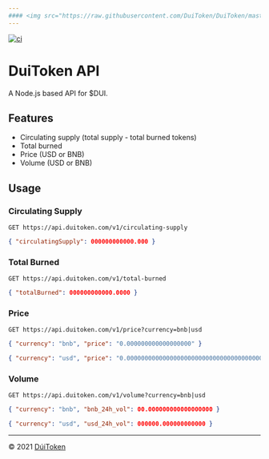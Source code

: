 ```yaml
---
#### <img src="https://raw.githubusercontent.com/DuiToken/DuiToken/master/assets/Dui-icon.png" width="12" height="12" /> [Root](https://github.com/DuiToken/DuiToken) | [Assets](https://github.com/DuiToken/DuiToken/tree/master/assets) | [Audit](https://github.com/DuiToken/DuiToken/tree/master/audit) | [Contract & Dev Notes](https://github.com/DuiToken/DuiToken/tree/master/contract) | [LP Wallet log](https://github.com/DuiToken/DuiToken/blob/master/contract/LP-Wallet-log.md) | [```DuiToken API```](https://github.com/DuiToken/DuiToken/tree/master/project-dev/api)
---
```


[![ci](https://github.com/Triex/DuiToken-API/actions/workflows/ci.yml/badge.svg)](https://github.com/Triex/DuiToken-API/actions/workflows/ci.yml)

# DuiToken API

A Node.js based API for $DUI.

## Features

- Circulating supply (total supply - total burned tokens)
- Total burned
- Price (USD or BNB)
- Volume (USD or BNB)

## Usage

### Circulating Supply

```
GET https://api.duitoken.com/v1/circulating-supply
```

```json
{ "circulatingSupply": 000000000000.000 }
```

### Total Burned

```
GET https://api.duitoken.com/v1/total-burned
```

```json
{ "totalBurned": 000000000000.0000 }
```

### Price

```
GET https://api.duitoken.com/v1/price?currency=bnb|usd
```

```json
{ "currency": "bnb", "price": "0.000000000000000000" }
```

```json
{ "currency": "usd", "price": "0.0000000000000000000000000000000000000000" }
```

### Volume

```
GET https://api.duitoken.com/v1/volume?currency=bnb|usd
```

```json
{ "currency": "bnb", "bnb_24h_vol": 00.000000000000000000 }
```

```json
{ "currency": "usd", "usd_24h_vol": 000000.000000000000 }
```

---

© 2021 [DúiToken](https://DuiCrypto.com)
